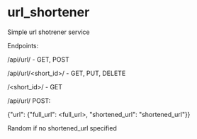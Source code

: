 # url_shortener
Simple url shotrener service

Endpoints: 

/api/url/ - GET, POST 

/api/url/<short_id>/ - GET, PUT, DELETE 

/<short_id>/ - GET

/api/url/ POST:

{"url": {"full_url": <full_url>, "shortened_url": "shortened_url"}}

Random if no shortened_url specified
